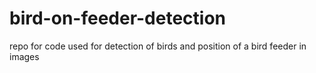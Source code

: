 # bird-on-feeder-detection
repo for code used for detection of birds and position of a bird feeder in images
